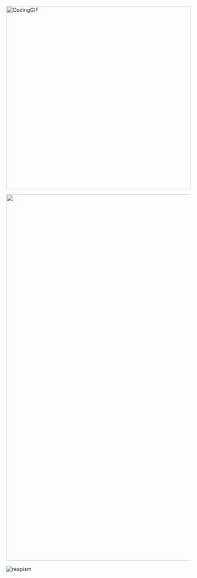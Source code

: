 <div>
<img src="https://media1.giphy.com/media/v1.Y2lkPTc5MGI3NjExMmFhMnNrd212eG50OHhhMGVobGNmMWlsa25qb2l5YzFvd3ZxcTdncCZlcD12MV9pbnRlcm5hbF9naWZfYnlfaWQmY3Q9Zw/qgQUggAC3Pfv687qPC/giphy.gif"
            title="" width="100%" alt="CodingGIF" style="height: 500px; width: 100%; object-fit: cover">

</div>

<p align="center">
 <a href="https://profile.codersrank.io/user/csuka1219"><img  width="1000"
  src="https://cr-ss-service.azurewebsites.net/api/ScreenShot?widget=summary&username=csuka1219&badges=3&width=1000&show-avatar=false&style=--header-bg-color:%23000;--border-radius:0px;"/></a>
</p>
<div>
  <img align="center" src="https://github-readme-stats.vercel.app/api/top-langs/?username=hobbs1210&layout=compact&hide=html&theme=dark" alt="reapism" />
<div/>
